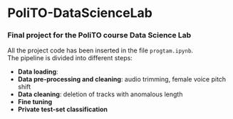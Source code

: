 # PoliTO-DataScienceLab
### Final project for the PoliTO course Data Science Lab

All the project code has been inserted in the file `progtam.ipynb`.  
The pipeline is divided into different steps:
- **Data loading**:
- **Data pre-processing and cleaning**: audio trimming, female voice pitch shift
- **Data cleaning**: deletion of tracks with anomalous length
- **Fine tuning**
- **Private test-set classification** 
